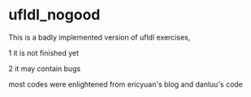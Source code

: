 ufldl_nogood
============
This is a badly implemented version of ufldl exercises,

1 it is not finished yet

2 it may contain bugs

most codes were enlightened from ericyuan's blog and danluu's code
